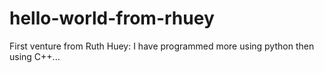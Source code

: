 # hello-world-from-rhuey
First venture from Ruth Huey: I have programmed more using python then using C++...

